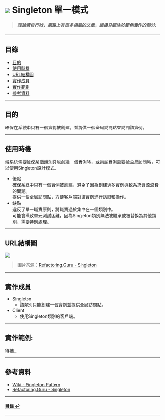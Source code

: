 # ![](https://drive.google.com/uc?id=10INx5_pkhMcYRdx_OO4rXNXxcsvPtBYq) Singleton 單一模式
> ##### 理論請自行找，網路上有很多相關的文章，這邊只關注於範例實作的部分.

---

<!--ts-->
## 目錄
* [目的](#目的)
* [使用時機](#使用時機)
* [URL結構圖](#url結構圖)
* [實作成員](#實作成員)
* [實作範例](#實作範例)
* [參考資料](#參考資料)
<!--te-->

---

## 目的
確保在系統中只有一個實例被創建，並提供一個全局訪問點來訪問該實例。

---

## 使用時機
當系統需要確保某個類別只能創建一個實例時，或當該實例需要被全局訪問時，可以使用Singleton設計模式。

- 優點 <br>
  確保系統中只有一個實例被創建，避免了因為創建過多實例導致系統資源浪費的問題。<br>
  提供一個全局訪問點，方便客戶端對該實例進行訪問和操作。<br>
- 缺點 <br>
  違反了單一職責原則，將職責過於集中在一個類別中。<br>
  可能會導致單元測試困難，因為Singleton類別無法被繼承或被替換為其他類別，需要特別處理。<br>

---

## URL結構圖
![](https://drive.google.com/uc?id=1i-hGBoy0hhmdKEG1fbRPdgPWYjGvjSya)
> 圖片來源：[Refactoring.Guru - Singleton](https://refactoring.guru/design-patterns/singleton)

---

## 實作成員
* Singleton
  * 該類別只能創建一個實例並提供全局訪問點。
* Client
  * 使用Singleton類別的客戶端。

---

## 實作範例:
待補...

---

## 參考資料
* [Wiki - Singleton Pattern](https://en.wikipedia.org/wiki/Singleton_pattern) <br>
* [Refactoring.Guru - Singleton](https://refactoring.guru/design-patterns/singleton) <br>

---

<!--ts-->
#### [目錄 ↩](#目錄)
<!--te-->
---
